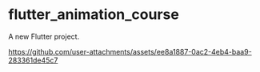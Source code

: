 # flutter_animation_course

A new Flutter project.




https://github.com/user-attachments/assets/ee8a1887-0ac2-4eb4-baa9-283361de45c7

